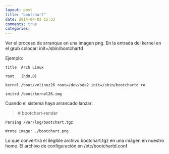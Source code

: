 ```yaml
---
layout: post
title: "bootchart"
date: 2014-04-03 15:33
comments: true
categories: 
---
```

Ver el proceso de arranque en una imagen png. En la entrada del kernel en el grub colocar: init=/sbin/bootchartd

Ejemplo:

	title  Arch Linux

	root   (hd0,0)

	kernel /boot/vmlinuz26 root=/dev/sda2 init=/sbin/bootchartd ro

	initrd /boot/kernel26.img

Cuando el sistema haya arrancado lanzar:

>\# bootchart-render

	Parsing /var/log/bootchart.tgz

	Wrote image: ./bootchart.png

Lo que convertirá el ilegible archivo bootchart.tgz en una imágen en nuestro home. El archivo de configuración en /etc/bootchartd.conf

